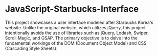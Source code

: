 # JavaScript-Starbucks-Interface
This project showcases a user interface modeled after Starbucks Korea's website.
Unlike the original website, which utilizes jQuery, this project intentionally avoids the use of libraries such as jQuery, Lodash, Swiper, Scroll Magic, and GSAP. 
The primary objective is to delve into the fundamental workings of the DOM (Document Object Model) and CSS (Cascading Style Sheets).
